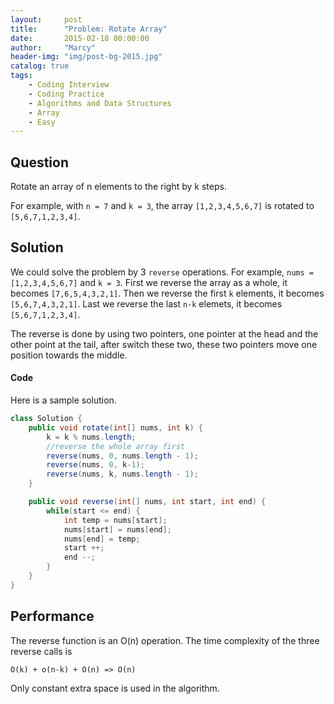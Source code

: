 ```yaml
---
layout:     post
title:      "Problem: Rotate Array"
date:       2015-02-18 00:00:00
author:     "Marcy"
header-img: "img/post-bg-2015.jpg"
catalog: true
tags:
    - Coding Interview
    - Coding Practice
    - Algorithms and Data Structures
    - Array
    - Easy
---
```


## Question

Rotate an array of n elements to the right by k steps.

For example, with `n = 7` and `k = 3`, the array `[1,2,3,4,5,6,7]` is rotated to `[5,6,7,1,2,3,4]`.

## Solution

We could solve the problem by 3 `reverse` operations. For example, `nums = [1,2,3,4,5,6,7]` and `k = 3`. First we reverse the array as a whole, it becomes `[7,6,5,4,3,2,1]`. Then we reverse the first `k` elements, it becomes `[5,6,7,4,3,2,1]`. Last we reverse the last `n-k` elemets, it becomes `[5,6,7,1,2,3,4]`.

The reverse is done by using two pointers, one pointer at the head and the other point at the tail, after switch these two, these two pointers move one position towards the middle.

#### Code

Here is a sample solution.

```java
class Solution {
    public void rotate(int[] nums, int k) {
        k = k % nums.length;
        //reverse the whole array first
        reverse(nums, 0, nums.length - 1);
        reverse(nums, 0, k-1);
        reverse(nums, k, nums.length - 1);
    }

    public void reverse(int[] nums, int start, int end) {
        while(start <= end) {
            int temp = nums[start];
            nums[start] = nums[end];
            nums[end] = temp;
            start ++;
            end --;
        }
    }
}
```

## Performance

The reverse function is an O(n) operation. The time complexity of the three reverse calls is

```
O(k) + o(n-k) + O(n) => O(n)
```

Only constant extra space is used in the algorithm.

